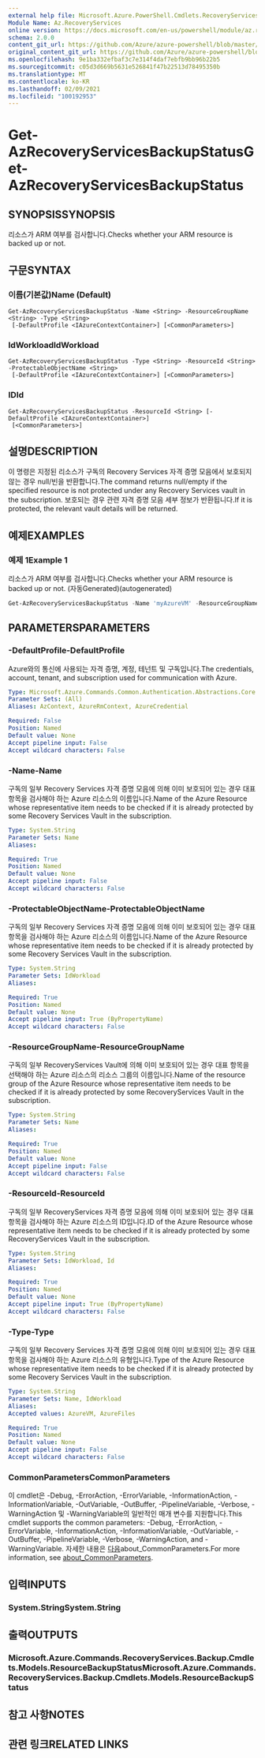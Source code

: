 ```yaml
---
external help file: Microsoft.Azure.PowerShell.Cmdlets.RecoveryServices.Backup.dll-Help.xml
Module Name: Az.RecoveryServices
online version: https://docs.microsoft.com/en-us/powershell/module/az.recoveryservices/get-azrecoveryservicesbackupstatus
schema: 2.0.0
content_git_url: https://github.com/Azure/azure-powershell/blob/master/src/RecoveryServices/RecoveryServices/help/Get-AzRecoveryServicesBackupStatus.md
original_content_git_url: https://github.com/Azure/azure-powershell/blob/master/src/RecoveryServices/RecoveryServices/help/Get-AzRecoveryServicesBackupStatus.md
ms.openlocfilehash: 9e1ba332efbaf3c7e314f4daf7ebfb9bb96b22b5
ms.sourcegitcommit: c05d3d669b5631e526841f47b22513d78495350b
ms.translationtype: MT
ms.contentlocale: ko-KR
ms.lasthandoff: 02/09/2021
ms.locfileid: "100192953"
---
```

# <span data-ttu-id="25375-101">Get-AzRecoveryServicesBackupStatus</span><span class="sxs-lookup"><span data-stu-id="25375-101">Get-AzRecoveryServicesBackupStatus</span></span>

## <span data-ttu-id="25375-102">SYNOPSIS</span><span class="sxs-lookup"><span data-stu-id="25375-102">SYNOPSIS</span></span>
<span data-ttu-id="25375-103">리소스가 ARM 여부를 검사합니다.</span><span class="sxs-lookup"><span data-stu-id="25375-103">Checks whether your ARM resource is backed up or not.</span></span>

## <span data-ttu-id="25375-104">구문</span><span class="sxs-lookup"><span data-stu-id="25375-104">SYNTAX</span></span>

### <span data-ttu-id="25375-105">이름(기본값)</span><span class="sxs-lookup"><span data-stu-id="25375-105">Name (Default)</span></span>
```
Get-AzRecoveryServicesBackupStatus -Name <String> -ResourceGroupName <String> -Type <String>
 [-DefaultProfile <IAzureContextContainer>] [<CommonParameters>]
```

### <span data-ttu-id="25375-106">IdWorkload</span><span class="sxs-lookup"><span data-stu-id="25375-106">IdWorkload</span></span>
```
Get-AzRecoveryServicesBackupStatus -Type <String> -ResourceId <String> -ProtectableObjectName <String>
 [-DefaultProfile <IAzureContextContainer>] [<CommonParameters>]
```

### <span data-ttu-id="25375-107">ID</span><span class="sxs-lookup"><span data-stu-id="25375-107">Id</span></span>
```
Get-AzRecoveryServicesBackupStatus -ResourceId <String> [-DefaultProfile <IAzureContextContainer>]
 [<CommonParameters>]
```

## <span data-ttu-id="25375-108">설명</span><span class="sxs-lookup"><span data-stu-id="25375-108">DESCRIPTION</span></span>
<span data-ttu-id="25375-109">이 명령은 지정된 리소스가 구독의 Recovery Services 자격 증명 모음에서 보호되지 않는 경우 null/빈을 반환합니다.</span><span class="sxs-lookup"><span data-stu-id="25375-109">The command returns null/empty if the specified resource is not protected under any Recovery Services vault in the subscription.</span></span> <span data-ttu-id="25375-110">보호되는 경우 관련 자격 증명 모음 세부 정보가 반환됩니다.</span><span class="sxs-lookup"><span data-stu-id="25375-110">If it is protected, the relevant vault details will be returned.</span></span>

## <span data-ttu-id="25375-111">예제</span><span class="sxs-lookup"><span data-stu-id="25375-111">EXAMPLES</span></span>

### <span data-ttu-id="25375-112">예제 1</span><span class="sxs-lookup"><span data-stu-id="25375-112">Example 1</span></span>

<span data-ttu-id="25375-113">리소스가 ARM 여부를 검사합니다.</span><span class="sxs-lookup"><span data-stu-id="25375-113">Checks whether your ARM resource is backed up or not.</span></span> <span data-ttu-id="25375-114">(자동Generated)</span><span class="sxs-lookup"><span data-stu-id="25375-114">(autogenerated)</span></span>

```powershell <!-- Aladdin Generated Example --> 
Get-AzRecoveryServicesBackupStatus -Name 'myAzureVM' -ResourceGroupName 'myAzureVMRG' -Type AzureVM
```

## <span data-ttu-id="25375-115">PARAMETERS</span><span class="sxs-lookup"><span data-stu-id="25375-115">PARAMETERS</span></span>

### <span data-ttu-id="25375-116">-DefaultProfile</span><span class="sxs-lookup"><span data-stu-id="25375-116">-DefaultProfile</span></span>
<span data-ttu-id="25375-117">Azure와의 통신에 사용되는 자격 증명, 계정, 테넌트 및 구독입니다.</span><span class="sxs-lookup"><span data-stu-id="25375-117">The credentials, account, tenant, and subscription used for communication with Azure.</span></span>

```yaml
Type: Microsoft.Azure.Commands.Common.Authentication.Abstractions.Core.IAzureContextContainer
Parameter Sets: (All)
Aliases: AzContext, AzureRmContext, AzureCredential

Required: False
Position: Named
Default value: None
Accept pipeline input: False
Accept wildcard characters: False
```

### <span data-ttu-id="25375-118">-Name</span><span class="sxs-lookup"><span data-stu-id="25375-118">-Name</span></span>
<span data-ttu-id="25375-119">구독의 일부 Recovery Services 자격 증명 모음에 의해 이미 보호되어 있는 경우 대표 항목을 검사해야 하는 Azure 리소스의 이름입니다.</span><span class="sxs-lookup"><span data-stu-id="25375-119">Name of the Azure Resource whose representative item needs to be checked if it is already protected by some Recovery Services Vault in the subscription.</span></span>

```yaml
Type: System.String
Parameter Sets: Name
Aliases:

Required: True
Position: Named
Default value: None
Accept pipeline input: False
Accept wildcard characters: False
```

### <span data-ttu-id="25375-120">-ProtectableObjectName</span><span class="sxs-lookup"><span data-stu-id="25375-120">-ProtectableObjectName</span></span>
<span data-ttu-id="25375-121">구독의 일부 Recovery Services 자격 증명 모음에 의해 이미 보호되어 있는 경우 대표 항목을 검사해야 하는 Azure 리소스의 이름입니다.</span><span class="sxs-lookup"><span data-stu-id="25375-121">Name of the Azure Resource whose representative item needs to be checked if it is already protected by some Recovery Services Vault in the subscription.</span></span>

```yaml
Type: System.String
Parameter Sets: IdWorkload
Aliases:

Required: True
Position: Named
Default value: None
Accept pipeline input: True (ByPropertyName)
Accept wildcard characters: False
```

### <span data-ttu-id="25375-122">-ResourceGroupName</span><span class="sxs-lookup"><span data-stu-id="25375-122">-ResourceGroupName</span></span>
<span data-ttu-id="25375-123">구독의 일부 RecoveryServices Vault에 의해 이미 보호되어 있는 경우 대표 항목을 선택해야 하는 Azure 리소스의 리소스 그룹의 이름입니다.</span><span class="sxs-lookup"><span data-stu-id="25375-123">Name of the resource group of the Azure Resource whose representative item needs to be checked if it is already protected by some RecoveryServices Vault in the subscription.</span></span>

```yaml
Type: System.String
Parameter Sets: Name
Aliases:

Required: True
Position: Named
Default value: None
Accept pipeline input: False
Accept wildcard characters: False
```

### <span data-ttu-id="25375-124">-ResourceId</span><span class="sxs-lookup"><span data-stu-id="25375-124">-ResourceId</span></span>
<span data-ttu-id="25375-125">구독의 일부 RecoveryServices 자격 증명 모음에 의해 이미 보호되어 있는 경우 대표 항목을 검사해야 하는 Azure 리소스의 ID입니다.</span><span class="sxs-lookup"><span data-stu-id="25375-125">ID of the Azure Resource whose representative item needs to be checked if it is already protected by some RecoveryServices Vault in the subscription.</span></span>

```yaml
Type: System.String
Parameter Sets: IdWorkload, Id
Aliases:

Required: True
Position: Named
Default value: None
Accept pipeline input: True (ByPropertyName)
Accept wildcard characters: False
```

### <span data-ttu-id="25375-126">-Type</span><span class="sxs-lookup"><span data-stu-id="25375-126">-Type</span></span>
<span data-ttu-id="25375-127">구독의 일부 Recovery Services 자격 증명 모음에 의해 이미 보호되어 있는 경우 대표 항목을 검사해야 하는 Azure 리소스의 유형입니다.</span><span class="sxs-lookup"><span data-stu-id="25375-127">Type of the Azure Resource whose representative item needs to be checked if it is already protected by some Recovery Services Vault in the subscription.</span></span>

```yaml
Type: System.String
Parameter Sets: Name, IdWorkload
Aliases:
Accepted values: AzureVM, AzureFiles

Required: True
Position: Named
Default value: None
Accept pipeline input: False
Accept wildcard characters: False
```

### <span data-ttu-id="25375-128">CommonParameters</span><span class="sxs-lookup"><span data-stu-id="25375-128">CommonParameters</span></span>
<span data-ttu-id="25375-129">이 cmdlet은 -Debug, -ErrorAction, -ErrorVariable, -InformationAction, -InformationVariable, -OutVariable, -OutBuffer, -PipelineVariable, -Verbose, -WarningAction 및 -WarningVariable의 일반적인 매개 변수를 지원합니다.</span><span class="sxs-lookup"><span data-stu-id="25375-129">This cmdlet supports the common parameters: -Debug, -ErrorAction, -ErrorVariable, -InformationAction, -InformationVariable, -OutVariable, -OutBuffer, -PipelineVariable, -Verbose, -WarningAction, and -WarningVariable.</span></span> <span data-ttu-id="25375-130">자세한 내용은 [다음](http://go.microsoft.com/fwlink/?LinkID=113216)about_CommonParameters.</span><span class="sxs-lookup"><span data-stu-id="25375-130">For more information, see [about_CommonParameters](http://go.microsoft.com/fwlink/?LinkID=113216).</span></span>

## <span data-ttu-id="25375-131">입력</span><span class="sxs-lookup"><span data-stu-id="25375-131">INPUTS</span></span>

### <span data-ttu-id="25375-132">System.String</span><span class="sxs-lookup"><span data-stu-id="25375-132">System.String</span></span>

## <span data-ttu-id="25375-133">출력</span><span class="sxs-lookup"><span data-stu-id="25375-133">OUTPUTS</span></span>

### <span data-ttu-id="25375-134">Microsoft.Azure.Commands.RecoveryServices.Backup.Cmdlets.Models.ResourceBackupStatus</span><span class="sxs-lookup"><span data-stu-id="25375-134">Microsoft.Azure.Commands.RecoveryServices.Backup.Cmdlets.Models.ResourceBackupStatus</span></span>

## <span data-ttu-id="25375-135">참고 사항</span><span class="sxs-lookup"><span data-stu-id="25375-135">NOTES</span></span>

## <span data-ttu-id="25375-136">관련 링크</span><span class="sxs-lookup"><span data-stu-id="25375-136">RELATED LINKS</span></span>
